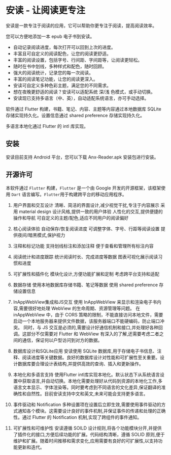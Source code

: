 # 安读 - 让阅读更专注

安读是一款专注于阅读的应用，它可以帮助你更专注于阅读，提高阅读效率。

您可以方便地添加一本 epub 电子书到安读。

- 自动记录阅读进度，每次打开可以回到上次的进度。
- 丰富且可自定义的阅读配色，让您的阅读更舒适。
- 丰富的阅读设置，包括字号、行间距、字间距等，让阅读更轻松。
- 随时在书中划线，多种样式和配色，随时回顾。
- 强大的阅读统计，记录您的每一次阅读。
- 丰富的阅读笔记功能，让您的阅读更深入。
- 安读可自定义多种色彩主题，满足您的不同需求。
- 想在夜晚更舒适的阅读？安读可以适配系统 深/浅 色模式，或手动切换。
- 安读现已支持多语言（中、英），自动适配系统语言，亦可手动选择。

软件通过 Flutter 构建，书籍、笔记、内容、主题等内容通过本地数据库 SQLite 存储实现持久化。设置信息通过 shared preference 存储实现持久化。

多语言本地化通过 Flutter 的 intl 库实现。




## 安装
安读目前支持 Android 平台，您可以下载 Anx-Reader.apk 安装包进行安装。


## 开源许可
本软件通过 `Flutter` 构建，`Flutter` 是一个由 Google 开发的开源框架，该框架使用 `Dart` 语言编写。`Flutter`用于构建跨平台的移动应用程序。



1. 用户界面和交互设计
   清晰、简洁的界面设计,减少视觉干扰,专注于内容展示
   采用 material design 设计风格,提供一致的用户体验
   人性化的交互,提供便捷的操作和导航
   可自定义的主题/配色,适应不同用户的阅读偏好

2. 核心阅读体验
   自动保存/恢复阅读进度
   可调整字体、字号、行距等阅读设置
   提供夜间/暗黑模式,保护视力

3. 注释和标记功能
   支持划线标注和添加注释
   便于查看和管理所有标注内容

4. 阅读统计和进度跟踪
   统计阅读时长、完成进度等数据
   图表可视化展示阅读习惯和进度

5. 可扩展性和插件化
   模块化设计,方便功能扩展和定制
   考虑跨平台支持和适配

6. 数据存储
   使用本地数据库存储书籍、笔记等数据
   使用 shared preference 存储设置信息



1. InAppWebView集成和JS交互
使用 InAppWebView 来显示和渲染电子书内容,需要很好地处理 WebView 的生命周期、资源管理等问题。
在 inAppWebView 中，由于 CORS 策略的限制，不能直接访问本地文件，需要启动一个本地服务器来提供文件数据，该服务器端口不能硬编码，防止端口冲突。
同时，与 JS 交互是必须的,需要设计好通信机制和接口,并处理好各种回调。这部分不仅需要对 Flutter 和 WebView 有深入的了解,还需要考虑二者之间的通信，保证何以户型访问到对方的数据。

2. 数据库设计和SQLite应用
安读使用 SQLite 数据库,用于存储电子书信息、注释、阅读进度等关键数据。良好的数据库设计对性能和可扩展性至关重要。设计数据库要合理设计表结构,并提供高效的查询、插入和更新操作。

3. 本地化和多语言支持
使用Flutter intl库实现本地化。默认状态下从系统语言设置中获取语言,并自动切换。本地化需要处理好从代码到资源的本地化工作,多语言文本显示、字体渲染等。同时要考虑到不同语言的文化差异,保证翻译的准确性和自然性。目前安读支持中文和英文,未来可能会支持更多语言。

4. 事件驱动和 Notification
多种设置项在设置后立即生效,需要使用事件驱动的方式通知各个模块。这需要设计良好的事件机制,并保证事件的传递和处理的正确性。通过 Flutter 的 Notification 机制,实现了跨组件的事件通知。

5. 可扩展性和可维护性
安读遵循 SOILD 设计规则,将各个功能模块分开,并提供了插件化的接口,方便后续功能的扩展。代码结构清晰，遵循 SOLID 原则,便于维护和扩展。随着时间推移和需求变化,应用需要有良好的可扩展性,以支持功能更新和迭代。

